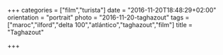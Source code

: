 +++
categories = ["film","turista"]
date = "2016-11-20T18:48:29+02:00"
orientation = "portrait"
photo = "2016-11-20-taghazout"
tags = ["maroc","ilford","delta 100","atlántico","taghazout","film"]
title = "Taghazout"

+++
